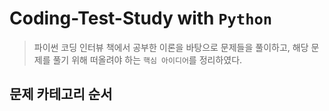 # Coding-Test-Study with `Python`
> 파이썬 코딩 인터뷰 책에서 공부한 이론을 바탕으로 문제들을 풀이하고, 해당 문제를 풀기 위해 떠올려야 하는 `핵심 아이디어`를 정리하였다.  

## 문제 카테고리 순서
